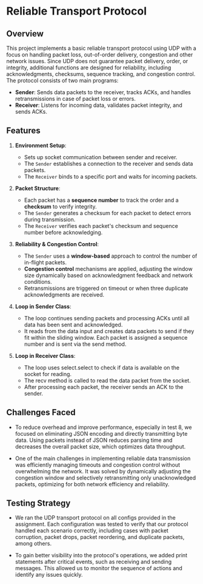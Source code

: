 # Reliable Transport Protocol

## Overview

This project implements a basic reliable transport protocol using UDP with a focus on handling packet loss, out-of-order delivery, congestion and other network issues. Since UDP does not guarantee packet delivery, order, or integrity, additional functions are designed for reliability, including acknowledgments, checksums, sequence tracking, and congestion control. The protocol consists of two main programs:

- **Sender**: Sends data packets to the receiver, tracks ACKs, and handles retransmissions in case of packet loss or errors.
- **Receiver**: Listens for incoming data, validates packet integrity, and sends ACKs.

## Features

1. **Environment Setup**:
   - Sets up socket communication between sender and receiver.
   - The `Sender` establishes a connection to the receiver and sends data packets.
   - The `Receiver` binds to a specific port and waits for incoming packets.

2. **Packet Structure**:
   - Each packet has a **sequence number** to track the order and a **checksum** to verify integrity.
   - The `Sender` generates a checksum for each packet to detect errors during transmission.
   - The `Receiver` verifies each packet's checksum and sequence number before acknowledging.

3. **Reliability & Congestion Control**:
   - The `Sender` uses a **window-based** approach to control the number of in-flight packets.
   - **Congestion control** mechanisms are applied, adjusting the window size dynamically based on acknowledgment feedback and network conditions.
   - Retransmissions are triggered on timeout or when three duplicate acknowledgments are received.

4. **Loop in Sender Class**:

   - The loop continues sending packets and processing ACKs until all data has been sent and acknowledged.
   - It reads from the data input and creates data packets to send if they fit within the sliding window. Each packet is assigned a sequence number and is sent via the send method.

5. **Loop in Receiver Class**:
   - The loop uses select.select to check if data is available on the socket for reading. 
   - The recv method is called to read the data packet from the socket.
   - After processing each packet, the receiver sends an ACK to the sender.


## Challenges Faced #

* To reduce overhead and improve performance, especially in test 8, we focused on eliminating JSON encoding and directly transmitting byte data. Using packets instead of JSON reduces parsing time and decreases the overall packet size, which optimizes data throughput.

* One of the main challenges in implementing reliable data transmission was efficiently managing timeouts and congestion control without overwhelming the network. It was solved by dynamically adjusting the congestion window and selectively retransmitting only unacknowledged packets, optimizing for both network efficiency and reliability.


## Testing Strategy #

* We ran the UDP transport protocol on all configs provided in the assignment. Each configuration was tested to verify that our protocol handled each scenario correctly, including cases with packet corruption, packet drops, packet reordering, and duplicate packets, among others.

* To gain better visibility into the protocol's operations, we added print statements after critical events, such as receiving and sending messages. This allowed us to monitor the sequence of actions and identify any issues quickly.